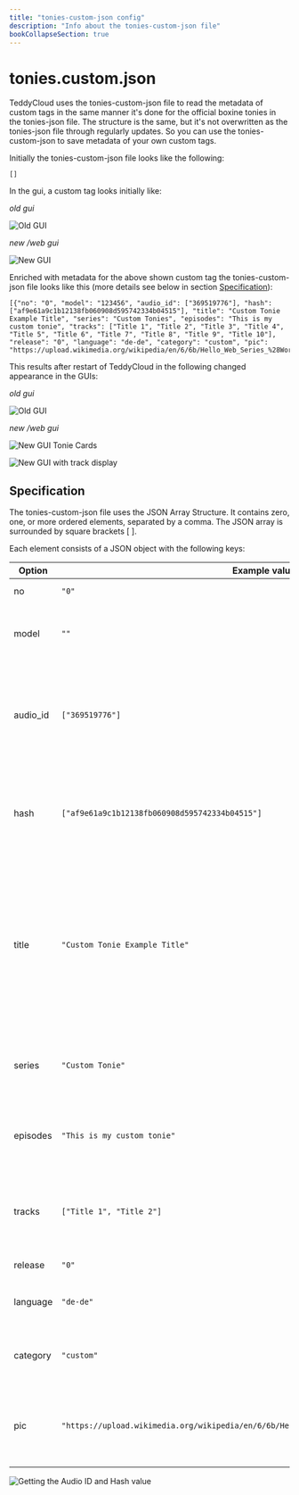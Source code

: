 ```yaml
---
title: "tonies-custom-json config"
description: "Info about the tonies-custom-json file"
bookCollapseSection: true
---
```

# tonies.custom.json
TeddyCloud uses the tonies-custom-json file to read the metadata of custom tags in the same manner it's done for the official boxine tonies in the tonies-json file. The structure is the same, but it's not overwritten as the tonies-json file through regularly updates. So you can use the tonies-custom-json to save metadata of your own custom tags.

Initially the tonies-custom-json file looks like the following:

```
[]
```

In the gui, a custom tag looks initially like:

_old gui_

![Old GUI](/img/tonies-custom-json_empty_oldgui.png)


_new /web gui_

![New GUI](/img/tonies-custom-json_empty_newgui.png)

Enriched with metadata for the above shown custom tag the tonies-custom-json file looks like this (more details see below in section [Specification](#specification)):

```
[{"no": "0", "model": "123456", "audio_id": ["369519776"], "hash": ["af9e61a9c1b12138fb060908d595742334b04515"], "title": "Custom Tonie Example Title", "series": "Custom Tonies", "episodes": "This is my custom tonie", "tracks": ["Title 1", "Title 2", "Title 3", "Title 4", "Title 5", "Title 6", "Title 7", "Title 8", "Title 9", "Title 10"], "release": "0", "language": "de-de", "category": "custom", "pic": "https://upload.wikimedia.org/wikipedia/en/6/6b/Hello_Web_Series_%28Wordmark%29_Logo.png"}]
```

This results after restart of TeddyCloud in the following changed appearance in the GUIs:

_old gui_

![Old GUI](/img/tonies-custom-json_filled_oldgui.png)


_new /web gui_

![New GUI Tonie Cards](/img/tonies-custom-json_filled1_newgui.png)


![New GUI with track display](/img/tonies-custom-json_filled2_newgui.png)


## Specification

The tonies-custom-json file uses the JSON Array Structure.  It contains zero, one, or more ordered elements, separated by a comma. The JSON array is surrounded by square brackets [ ].

Each element consists of a JSON object with the following keys:


| Option         | Example value                                                                               | Description |
|----------------|---------------------------------------------------------------------------------------------|-------------|
| no             | `"0"`                                                                                       | Number of custom tag |
| model          | `""`                                                                                        | A model number of the custom tag, can be left empty |
| audio_id       | `["369519776"]`                                                                             | Enter the custom audio ID of the custom tag. Can be found in the old GUI as shown below |
| hash           | `["af9e61a9c1b12138fb060908d595742334b04515"]`                                              | Enter the hash of the custom tag. Can be found in the old GUI as shown below |
| title          | `"Custom Tonie Example Title"`                                                              | Enter the title of the custom tag, it's currently not displayed, use the series and episode tag to give your custom tag a title which is shown in the GUI |
| series         | `"Custom Tonie"`                                                                            | Enter the Series of the custom tag, will be shown in the GUI |
| episodes       | `"This is my custom tonie"`                                                                 | Enter the Episode of the custom tag, will be shown in the GUI |
| tracks         | `["Title 1", "Title 2"]`                                                               | Enter the tracks of the custom tag, will be shown in the new GUI only |
| release        | `"0"`                                                                                       | currently unused |
| language       | `"de-de"`                                                                                   | language code, currently unused |
| category       | `"custom"`                                                                                  | category of the custom tag, currently unused |
| pic            | `"https://upload.wikimedia.org/wikipedia/en/6/6b/Hello_Web_Series_%28Wordmark%29_Logo.png"` | url of the picture which shall be shown as custom tag image in the GUI |


![Getting the Audio ID and Hash value](/img/tonies-custom-json_sources_audioId_Hash_oldgui.png)